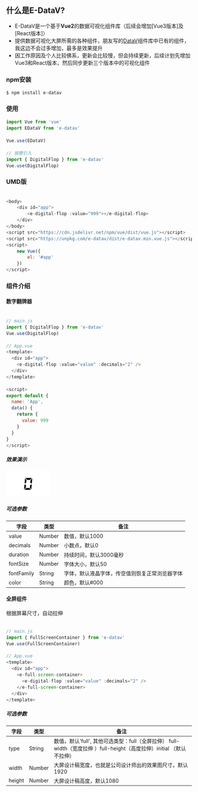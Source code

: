 ## 什么是E-DataV?

* E-DataV是一个基于**Vue2**的数据可视化组件库（后续会增加[Vue3版本]及[React版本]）
* 提供数据可视化大屏所需的各种组件，朋友写的[DataV](https://github.com/DataV-Team/DataV)组件库中已有的组件，我这边不会过多增加，最多是效果提升
* 因工作原因及个人比较佛系，更新会比较慢，但会持续更新，后续计划先增加Vue3和React版本，然后同步更新三个版本中的可视化组件

### npm安装

```shell
$ npm install e-datav
```

### 使用

```js
import Vue from 'vue'
import EDataV from 'e-datav'

Vue.use(EDataV)

// 按需引入
import { DigitalFlop } from 'e-datav'
Vue.use(DigitalFlop)
```

### UMD版

```js

<body>
    <div id="app">
        <e-digital-flop :value="999"></e-digital-flop>
    </div>
</body>
<script src="https://cdn.jsdelivr.net/npm/vue/dist/vue.js"></script>
<script src="https://unpkg.com/e-datav/dist/e-datav.min.vue.js"></script>
<script>
    new Vue({
        el: '#app'
    })
</script>

```

### 组件介绍

#### 数字翻牌器

```js

// main.js
import { DigitalFlop } from 'e-datav'
Vue.use(DigitalFlop)

// App.vue
<template>
  <div id="app">
    <e-digital-flop :value="value" :decimals="2" />
  </div>
</template>

<script>
export default {
  name: 'App',
  data() {
    return {
      value: 999
    }
  }
}
</script>
```
##### 效果演示

<img src="./images/digital-flop.gif">

##### 可选参数
字段|类型|备注
-|-|-
value|Number|数值，默认1000
decimals|Number|小数点，默认0
duration|Number|持续时间，默认3000毫秒
fontSize|Number|字体大小，默认50
fontFamily|String|字体，默认液晶字体，传空值则恢复正常浏览器字体
color|String|颜色，默认#000


#### 全屏组件

根据屏幕尺寸，自动拉伸

```js

// main.js
import { FullScreenContainer } from 'e-datav'
Vue.use(FullScreenContainer)

// App.vue
<template>
  <div id="app">
    <e-full-screen-container>
      <e-digital-flop :value="value" :decimals="2" />
    </e-full-screen-container>
  </div>
</template>

```

##### 可选参数
字段|类型|备注
-|-|-
type|String|数值，默认'full', 其他可选类型：full（全屏拉伸） full-width（宽度拉伸 ）full-height（高度拉伸）initial （默认不拉伸）
width|Number|大屏设计稿宽度，也就是公司设计师出的效果图尺寸，默认1920
height|Number|大屏设计稿高度，默认1080